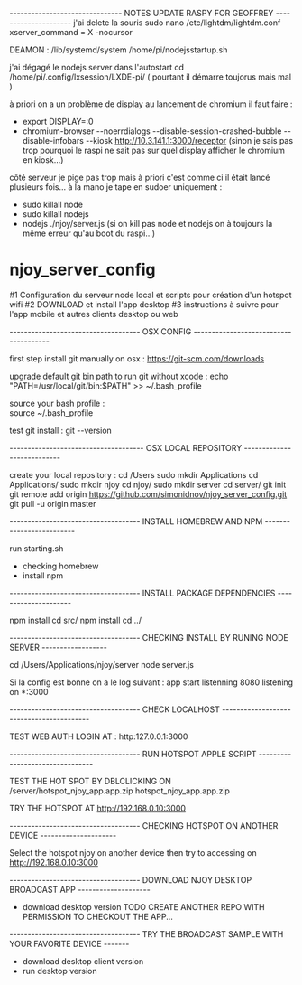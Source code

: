 ------------------------------- NOTES UPDATE RASPY FOR GEOFFREY ---------------------
j'ai delete la souris
sudo nano /etc/lightdm/lightdm.conf
xserver_command = X -nocursor

DEAMON :
/lib/systemd/system
/home/pi/nodejsstartup.sh

j'ai dégagé le nodejs server dans l'autostart
cd /home/pi/.config/lxsession/LXDE-pi/
( pourtant il démarre toujorus mais mal )

à priori on a un problème de display au lancement de chromium il faut faire :
- export DISPLAY=:0
- chromium-browser --noerrdialogs --disable-session-crashed-bubble --disable-infobars --kiosk http://10.3.141.1:3000/receptor
(sinon je sais pas trop pourquoi le raspi ne sait pas sur quel display afficher le chromium en kiosk...)

côté serveur je pige pas trop mais à priori c'est comme ci il était lancé plusieurs fois...
à la mano je tape en sudoer uniquement :
- sudo killall node
- sudo killall nodejs
- nodejs ./njoy/server.js
(si on kill pas node et nodejs on à toujours la même erreur qu'au boot du raspi...)


# njoy_server_config
#1 Configuration du serveur node local et scripts pour création d'un hotspot wifi
#2 DOWNLOAD et install l'app desktop
#3 instructions à suivre pour l'app mobile et autres clients desktop ou web

------------------------------------ OSX CONFIG --------------------------------------

first step install git manually on osx :
https://git-scm.com/downloads

upgrade default git bin path to run git without xcode :
echo "PATH=/usr/local/git/bin:\$PATH" >> ~/.bash_profile

source your bash profile :  
source ~/.bash_profile

test git install :
git --version

------------------------------------- OSX LOCAL REPOSITORY ---------------------------

create your local repository :
cd /Users
sudo mkdir Applications
cd Applications/
sudo mkdir njoy
cd njoy/
sudo mkdir server
cd server/
git init
git remote add origin https://github.com/simonidnov/njoy_server_config.git
git pull -u origin master

------------------------------------ INSTALL HOMEBREW AND NPM -------------------------

run starting.sh
- checking homebrew
- install npm

------------------------------------ INSTALL PACKAGE DEPENDENCIES ---------------------

npm install
cd src/
npm install
cd ../

------------------------------------ CHECKING INSTALL BY RUNING NODE SERVER ------------------

cd /Users/Applications/njoy/server
node server.js

Si la config est bonne on a le log suivant :
app start listenning  8080
listening on *:3000

------------------------------------ CHECK LOCALHOST -----------------------------------------

TEST WEB AUTH LOGIN AT :
http:127.0.0.1:3000

------------------------------------ RUN HOTSPOT APPLE SCRIPT --------------------------------

TEST THE HOT SPOT BY DBLCLICKING ON /server/hotspot_njoy_app.app.zip
hotspot_njoy_app.app.zip

TRY THE HOTSPOT AT http://192.168.0.10:3000

------------------------------------ CHECKING HOTSPOT ON ANOTHER DEVICE ---------------------

Select the hotspot njoy on another device
then try to accessing on http://192.168.0.10:3000

------------------------------------ DOWNLOAD NJOY DESKTOP BROADCAST APP --------------------

- download desktop version
TODO CREATE ANOTHER REPO WITH PERMISSION TO CHECKOUT THE APP...

------------------------------------ TRY THE BROADCAST SAMPLE WITH YOUR FAVORITE DEVICE -------

- download desktop client version
- run desktop version
